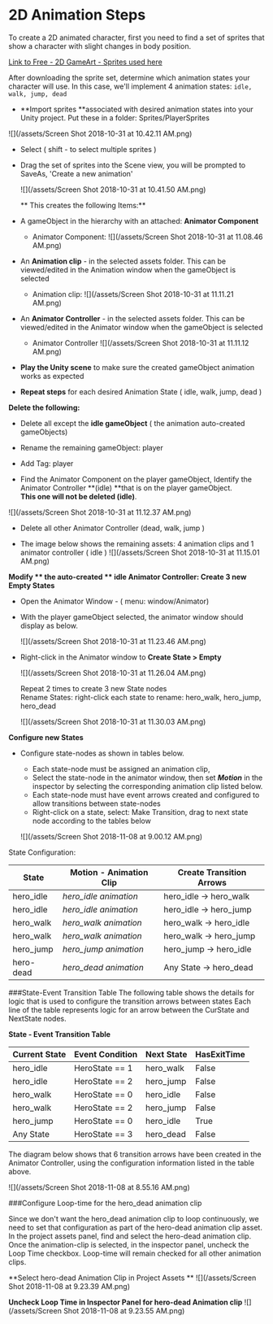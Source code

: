 # 2D Animation Steps

To create a 2D animated character, first you need to find a set of sprites that show a character with slight changes in body position.

[Link to Free - 2D GameArt - Sprites used here](http://www.gameart2d.com/freebies.html)

After downloading the sprite set, determine which animation states your character will use.  In this case, we'll implement 4 animation states:  `idle, walk, jump, dead`



  - **Import sprites **associated with desired animation states into your Unity project.  Put these in a folder: Sprites/PlayerSprites

![](/assets/Screen Shot 2018-10-31 at 10.42.11 AM.png)

- Select \( shift - to select multiple sprites \) 
- Drag the set of sprites into the Scene view, you will be prompted to SaveAs,  'Create a new animation'

  ![](/assets/Screen Shot 2018-10-31 at 10.41.50 AM.png)

  **  This creates the following Items:**

- A gameObject in the hierarchy with an attached: **Animator Component**

  - Animator Component:  ![](/assets/Screen Shot 2018-10-31 at 11.08.46 AM.png)

- An **Animation clip** - in the selected assets folder. This can be viewed/edited in the Animation window when the gameObject is selected

  - Animation clip:   ![](/assets/Screen Shot 2018-10-31 at 11.11.21 AM.png)

- An **Animator Controller** - in the selected assets folder. This can be viewed/edited in the Animator window when the gameObject is selected

  - Animator Controller  ![](/assets/Screen Shot 2018-10-31 at 11.11.12 AM.png)

- **Play the Unity scene** to make sure the created gameObject animation works as expected

- **Repeat steps** for each desired Animation State \( idle, walk, jump, dead \)

**Delete the following:**

  - Delete all except the **idle gameObject** \( the animation auto-created gameObjects\)
  - Rename the remaining gameObject: player
  - Add Tag:  player

- Find the Animator Component on the player gameObject, Identify the Animator Controller **\(idle\) **that is on the player gameObject.  
  **This one will not be deleted \(idle\)**.  
 
 ![](/assets/Screen Shot 2018-10-31 at 11.12.37 AM.png)

- Delete all other Animator Controller \(dead, walk, jump \)

- The image below shows the remaining assets: 4 animation clips and 1 animator controller \( idle \) 
 ![](/assets/Screen Shot 2018-10-31 at 11.15.01 AM.png)

**Modify ** the auto-created ** idle Animator Controller: Create 3 new Empty States**

- Open the Animator Window - \( menu: window/Animator\)  
- With the player gameObject selected, the animator window should display as below.
  
  ![](/assets/Screen Shot 2018-10-31 at 11.23.46 AM.png)
  
- Right-click in the Animator window to **Create State > Empty**  
  
  ![](/assets/Screen Shot 2018-10-31 at 11.26.04 AM.png)

  Repeat 2 times to create  3 new State nodes  
  Rename States: right-click each state to rename: hero\_walk, hero\_jump, hero\_dead

  ![](/assets/Screen Shot 2018-10-31 at 11.30.03 AM.png)

**Configure new States**

- Configure state-nodes as shown in tables below.  
  - Each state-node must be assigned an animation clip, 
  - Select the state-node in the animator window, then set _**Motion**_ in the inspector by selecting the corresponding animation clip listed below.
  - Each state-node must have event arrows created and configured to allow transitions between state-nodes
  - Right-click on a state, select: Make Transition, drag to next state node according to the tables below 
  
  ![](/assets/Screen Shot 2018-11-08 at 9.00.12 AM.png)

State Configuration:
 
| State |  Motion - Animation Clip | Create Transition Arrows |
|-----------|-------|-----------|
| hero_idle | _hero_idle animation_ | hero_idle -> hero_walk |
| hero_idle | _hero_idle animation_ | hero_idle -> hero_jump |
| hero_walk | _hero_walk animation_ | hero_walk -> hero_idle |
| hero_walk | _hero_walk animation_ | hero_walk -> hero_jump |
| hero_jump | _hero_jump animation_ | hero_jump -> hero_idle |
| hero-dead | _hero_dead animation_ | Any State -> hero_dead |



###State-Event Transition Table
The following table shows the details for logic that is used to configure the transition arrows between states
Each line of the table represents logic for an arrow between the CurState and NextState nodes. 


**State - Event Transition Table**

| Current State | Event Condition | Next State | HasExitTime |
|-----------|-------|-----------|-------------|
| hero_idle | HeroState == 1 | hero_walk | False |
| hero_idle | HeroState == 2  | hero_jump |  False|
| hero_walk | HeroState == 0 | hero_idle | False |
| hero_walk | HeroState == 2 | hero_jump | False |
| hero_jump | HeroState == 0 | hero_idle | True |
| Any State | HeroState == 3 | hero_dead | False |

The diagram below shows that 6 transition arrows have been created in the Animator Controller, using the configuration information listed in the table above.

![](/assets/Screen Shot 2018-11-08 at 8.55.16 AM.png)

###Configure Loop-time for the hero_dead animation clip

Since we don't want the hero_dead animation clip to loop continuously, we need to set that configuration as part of the hero-dead animation clip asset. In the project assets panel, find and select the hero-dead animation clip.  Once the animation-clip is selected, in the inspector panel, uncheck the Loop Time checkbox.  Loop-time will remain checked for all other animation clips.

**Select hero-dead Animation Clip in Project Assets **
![](/assets/Screen Shot 2018-11-08 at 9.23.39 AM.png)

**Uncheck Loop Time in Inspector Panel for hero-dead Animation clip**
![](/assets/Screen Shot 2018-11-08 at 9.23.55 AM.png)


